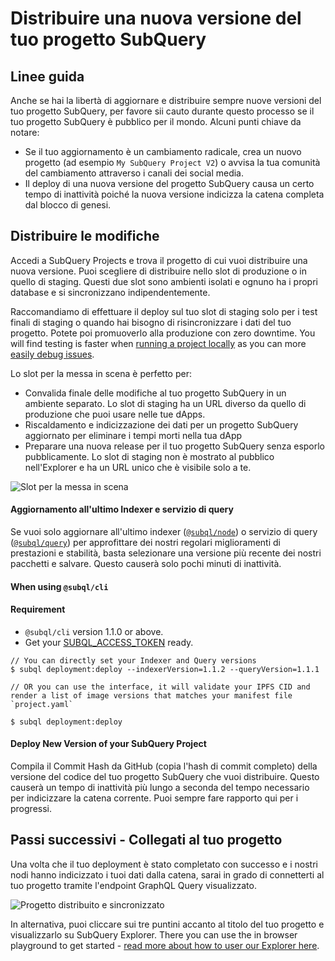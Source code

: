 # Distribuire una nuova versione del tuo progetto SubQuery

## Linee guida

Anche se hai la libertà di aggiornare e distribuire sempre nuove versioni del tuo progetto SubQuery, per favore sii cauto durante questo processo se il tuo progetto SubQuery è pubblico per il mondo. Alcuni punti chiave da notare:

- Se il tuo aggiornamento è un cambiamento radicale, crea un nuovo progetto (ad esempio `My SubQuery Project V2`) o avvisa la tua comunità del cambiamento attraverso i canali dei social media.
- Il deploy di una nuova versione del progetto SubQuery causa un certo tempo di inattività poiché la nuova versione indicizza la catena completa dal blocco di genesi.

## Distribuire le modifiche

Accedi a SubQuery Projects e trova il progetto di cui vuoi distribuire una nuova versione. Puoi scegliere di distribuire nello slot di produzione o in quello di staging. Questi due slot sono ambienti isolati e ognuno ha i propri database e si sincronizzano indipendentemente.

Raccomandiamo di effettuare il deploy sul tuo slot di staging solo per i test finali di staging o quando hai bisogno di risincronizzare i dati del tuo progetto. Potete poi promuoverlo alla produzione con zero downtime. You will find testing is faster when [running a project locally](../run_publish/run.md) as you can more [easily debug issues](../academy/tutorials_examples/debug-projects.md).

Lo slot per la messa in scena è perfetto per:

- Convalida finale delle modifiche al tuo progetto SubQuery in un ambiente separato. Lo slot di staging ha un URL diverso da quello di produzione che puoi usare nelle tue dApps.
- Riscaldamento e indicizzazione dei dati per un progetto SubQuery aggiornato per eliminare i tempi morti nella tua dApp
- Preparare una nuova release per il tuo progetto SubQuery senza esporlo pubblicamente. Lo slot di staging non è mostrato al pubblico nell'Explorer e ha un URL unico che è visibile solo a te.

![Slot per la messa in scena](/assets/img/staging_slot.png)

#### Aggiornamento all'ultimo Indexer e servizio di query

Se vuoi solo aggiornare all'ultimo indexer ([`@subql/node`](https://www.npmjs.com/package/@subql/node)) o servizio di query ([`@subql/query`](https://www.npmjs.com/package/@subql/query)) per approfittare dei nostri regolari miglioramenti di prestazioni e stabilità, basta selezionare una versione più recente dei nostri pacchetti e salvare. Questo causerà solo pochi minuti di inattività.

#### When using `@subql/cli`
#### Requirement
- `@subql/cli` version 1.1.0 or above.
- Get your [SUBQL_ACCESS_TOKEN](/docs/run_publish/ipfs.md#prepare-your-subqlaccesstoken) ready.
```
// You can directly set your Indexer and Query versions
$ subql deployment:deploy --indexerVersion=1.1.2 --queryVersion=1.1.1

// OR you can use the interface, it will validate your IPFS CID and render a list of image versions that matches your manifest file `project.yaml`

$ subql deployment:deploy
```
#### Deploy New Version of your SubQuery Project

Compila il Commit Hash da GitHub (copia l'hash di commit completo) della versione del codice del tuo progetto SubQuery che vuoi distribuire. Questo causerà un tempo di inattività più lungo a seconda del tempo necessario per indicizzare la catena corrente. Puoi sempre fare rapporto qui per i progressi.

## Passi successivi - Collegati al tuo progetto

Una volta che il tuo deployment è stato completato con successo e i nostri nodi hanno indicizzato i tuoi dati dalla catena, sarai in grado di connetterti al tuo progetto tramite l'endpoint GraphQL Query visualizzato.

![Progetto distribuito e sincronizzato](/assets/img/projects-deploy-sync.png)

In alternativa, puoi cliccare sui tre puntini accanto al titolo del tuo progetto e visualizzarlo su SubQuery Explorer. There you can use the in browser playground to get started - [read more about how to user our Explorer here](../run_publish/query.md).
